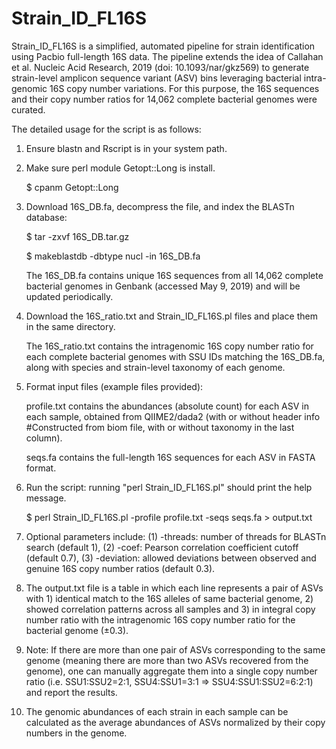 # Strain_ID_FL16S
Strain_ID_FL16S is a simplified, automated pipeline for strain identification using Pacbio full-length 16S data. The pipeline extends the idea of Callahan et al. Nucleic Acid Research, 2019 (doi: 10.1093/nar/gkz569) to generate strain-level amplicon sequence variant (ASV) bins leveraging bacterial intra-genomic 16S copy number variations. For this purpose, the 16S sequences and their copy number ratios for 14,062 complete bacterial genomes were curated.

The detailed usage for the script is as follows:

1. Ensure blastn and Rscript is in your system path.

2. Make sure perl module Getopt::Long is install.

   $ cpanm Getopt::Long
   
3. Download 16S_DB.fa, decompress the file, and index the BLASTn database:

   $ tar -zxvf 16S_DB.tar.gz
   
   $ makeblastdb -dbtype nucl -in 16S_DB.fa
   
   The 16S_DB.fa contains unique 16S sequences from all 14,062 complete bacterial genomes in Genbank (accessed May 9, 2019) and will be updated periodically.
   
4. Download the 16S_ratio.txt and Strain_ID_FL16S.pl files and place them in the same directory.
   
   The 16S_ratio.txt contains the intragenomic 16S copy number ratio for each complete bacterial genomes with SSU IDs matching the 16S_DB.fa, along with species and strain-level taxonomy of each genome.
   
5. Format input files (example files provided): 

   profile.txt contains the abundances (absolute count) for each ASV in each sample, obtained from QIIME2/dada2 (with or without header info #Constructed from biom file, with or without taxonomy in the last column).

   seqs.fa contains the full-length 16S sequences for each ASV in FASTA format.
   
6. Run the script:
   running "perl Strain_ID_FL16S.pl" should print the help message.

   $ perl Strain_ID_FL16S.pl -profile profile.txt -seqs seqs.fa > output.txt

7. Optional parameters include: (1) -threads: number of threads for BLASTn search (default 1), (2) -coef: Pearson correlation coefficient cutoff (default 0.7), (3) -deviation: allowed deviations between observed and genuine 16S copy number ratios (default 0.3).

8. The output.txt file is a table in which each line represents a pair of ASVs with 1) identical match to the 16S alleles of same bacterial genome, 2) showed correlation patterns across all samples and 3) in integral copy number ratio with the intragenomic 16S copy number ratio for the bacterial genome (±0.3).

9. Note: If there are more than one pair of ASVs corresponding to the same genome (meaning there are more than two ASVs recovered from the genome), one can manually aggregate them into a single copy number ratio (i.e. SSU1:SSU2=2:1, SSU4:SSU1=3:1 => SSU4:SSU1:SSU2=6:2:1) and report the results.

10. The genomic abundances of each strain in each sample can be calculated as the average abundances of ASVs normalized by their copy numbers in the genome.
   


